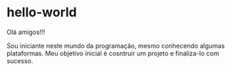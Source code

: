 # hello-world

Olá amigos!!!

Sou iniciante neste mundo da programação, mesmo conhecendo algumas plataformas. Meu objetivo inicial é cosntruir um projeto e finaliza-lo com sucesso.
